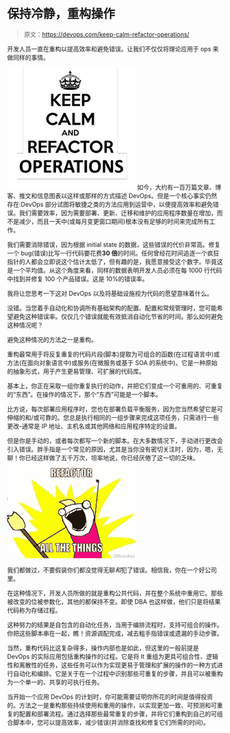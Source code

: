 # 保持冷静，重构操作

> 原文：<https://devops.com/keep-calm-refactor-operations/>

开发人员一直在重构以提高效率和避免错误。让我们不仅仅将理论应用于 ops 来做同样的事情。

[![keep-calm-and-refactor-operators](img/ea17cca684d973c6f25cd565922dc12b.png)](https://devops.com/wp-content/uploads/2014/08/keep-calm-and-refactor-operators.png) 如今，大约有一百万篇文章、博客、推文和信息图表以这样或那样的方式描述 DevOps。但是一个核心事实仍然存在:DevOps 部分试图将敏捷之类的方法应用到运营中，以便提高效率和避免错误。我们需要效率，因为需要部署、更新、迁移和维护的应用程序数量在增加，而不是减少，而且一天中(或每月变更窗口期间)根本没有足够的时间来完成所有工作。

我们需要消除错误，因为根据 initial state 的数据，这些错误的代价非常高。修复一个 bug(错误)比写一行代码要花费**30 倍**的时间。任何曾经花时间追逐一个疯狂指针的人都会立即说这个估计太低了，但有趣的是，我愿意接受这个数字。毕竟这是一个平均值。从这个角度来看，同样的数据表明开发人员必须在每 1000 行代码中找到并修复 100 个产品错误。这是 10%的错误率。

我将让您思考一下这对 DevOps 以及将基础设施视为代码的愿望意味着什么。

没错。当您着手自动化和协调所有基础架构的配置、配置和常规管理时，您可能希望避免这种错误率。仅仅几个错误就能有效抵消自动化节省的时间。那么如何避免这种情况呢？

避免这种情况的方法之一是重构。

重构最常用于将反复重复的代码片段(脚本)提取为可组合的函数(在过程语言中)或方法(在面向对象语言中)或服务(在微服务或基于 SOA 的系统中)。它是一种原始的抽象形式，用于产生更易管理、可扩展的代码库。

基本上，你正在采取一组你重复执行的动作，并把它们变成一个可重用的、可重复的“东西”。在操作的情况下，那个“东西”可能是一个脚本。

比方说，每次部署应用程序时，您也在部署负载平衡服务，因为您当然希望它是可伸缩的和/或可靠的。您总是执行相同的一组步骤来完成这项任务，只需进行一些更改-通常是 IP 地址、主机名或其他网络和应用程序特定的设置。

但是你是手动的，或者每次都写一个新的脚本。在大多数情况下，手动进行更改会引入错误。胖手指是一个常见的原因，尤其是当你没有密切关注时，因为，嗯，无聊！你已经这样做了五千万次，坦率地说，你已经厌倦了这一切的乏味。[![refactor all the things](img/b9df23fb76891ba60b87135c752259eb.png)](https://devops.com/wp-content/uploads/2014/08/refactor-all-the-things.jpg)

我们都做过，不要假装你们都没觉得无聊*和*犯了错误。相信我，你在一个好公司里。

在这种情况下，开发人员所做的就是重构公共代码，并在整个系统中重用它。那些被改变的位被参数化，其他的都保持不变。即使 DBA 也这样做，他们只是将结果代码称为存储过程。

这种努力的结果是自包含的自动化任务，当用于编排流程时，支持可组合的操作。你把这些脚本串在一起，瞧！资源调配完成，减去粗手指错误或遗漏的手动步骤。

当然，重构代码比这复杂得多，操作内部也是如此，但这里的一般前提是 DevOps 的实际应用包括重构操作的过程。它是将 It 重组为更具可组合性、逻辑性和离散性的任务，这些任务可以作为实现更易于管理和扩展的操作的一种方式进行自动化和编排。它是关于在一个过程中识别那些可重复的步骤，并且可以被重构为一个单一的、共享的可执行任务。

当开始一个应用 DevOps 的计划时，你可能需要证明你所花的时间是值得投资的。方法之一是重构那些持续使用和重用的操作，以实现更加一致、可预测和可重复的配置和部署流程。通过选择那些最常重复的步骤，并将它们重构到自己的可组合脚本中，您可以提高效率，减少错误(并消除查找和修复它们所需的时间)。